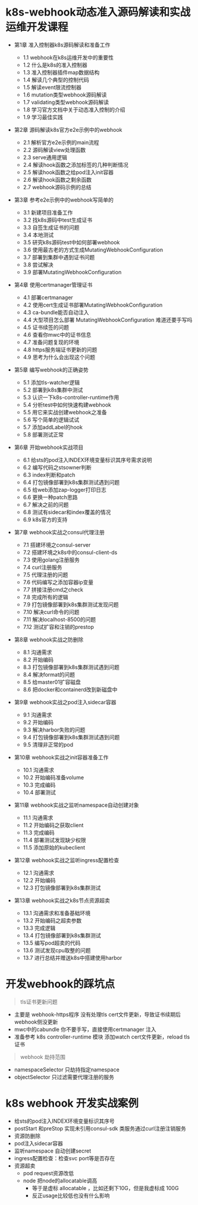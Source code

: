 
# k8s-webhook动态准入源码解读和实战运维开发课程

- 第1章 准入控制器k8s源码解读和准备工作
  - 1.1 webhook在k8s运维开发中的重要性
  - 1.2 什么是k8s的准入控制器
  - 1.3 准入控制器插件map数据结构
  - 1.4 解读几个典型的控制代码
  - 1.5 解读event限流控制器
  - 1.6 mutation类型webhook源码解读
  - 1.7 validating类型webhook源码解读
  - 1.8 学习官方文档中关于动态准入控制的介绍
  - 1.9 学习最佳实践

- 第2章 源码解读k8s官方e2e示例中的webhook
  - 2.1 解析官方e2e示例的main流程
  - 2.2 源码解读view处理函数
  - 2.3 serve通用逻辑
  - 2.4 解读hook函数之添加标签的几种判断情况
  - 2.5 解读hook函数之给pod注入init容器
  - 2.6 解读hook函数之剩余函数
  - 2.7 webhook源码示例的总结

- 第3章 参考e2e示例中的webhook写简单的
  - 3.1 新建项目准备工作
  - 3.2 找k8s源码中test生成证书
  - 3.3 自签生成证书的问题
  - 3.4 本地测试
  - 3.5 研究k8s源码test中如何部署webhook
  - 3.6 使用最古老的方式生成MutatingWebhookConfiguration
  - 3.7 部署到集群中遇到证书问题
  - 3.8 尝试解决
  - 3.9 部署MutatingWebhookConfiguration

- 第4章 使用certmanager管理证书
  - 4.1 部署certmanager
  - 4.2 使用cert生成证书部署MutatingWebhookConfiguration
  - 4.3 ca-bundle能否自动注入
  - 4.4 大型项目怎么部署 MutatingWebhookConfiguration 难道还要手写吗
  - 4.5 证书续签的问题
  - 4.6 查看你mwc中的证书信息
  - 4.7 准备问题复现的环境
  - 4.8 https服务端证书更新的问题
  - 4.9 思考为什么会出现这个问题

- 第5章 编写webhook的正确姿势
  - 5.1 添加tls-watcher逻辑
  - 5.2 部署到k8s集群中测试
  - 5.3 认识一下k8s-controller-runtime作用
  - 5.4 分析test中如何快速构建webhook
  - 5.5 用它来实战创建webhook之准备
  - 5.6 写个简单的逻辑试试
  - 5.7 添加addLabel的hook
  - 5.8 部署测试正常

- 第6章 开始webhook实战项目
  - 6.1 给sts的pod注入INDEX环境变量标识其序号需求说明
  - 6.2 编写代码之stsowner判断
  - 6.3 index判断和patch
  - 6.4 打包镜像部署到k8s集群测试遇到问题
  - 6.5 给web添加zap-logger打印日志
  - 6.6 更换一种patch思路
  - 6.7 解决之前的问题
  - 6.8 测试有sidecar和index覆盖的情况
  - 6.9 k8s官方的支持

- 第7章 webhook实战之consul代理注册
  - 7.1 搭建环境之consul-server 
  - 7.2 搭建环境之k8s中的consul-client-ds 
  - 7.3 使用golang注册服务
  - 7.4 curl注册服务
  - 7.5 代理注册的问题
  - 7.6 代码编写之添加容器ip变量
  - 7.7 拼接注册cmd之check
  - 7.8 完成所有的逻辑
  - 7.9 打包镜像部署到k8s集群测试发现问题
  - 7.10 解决curl命令的问题
  - 7.11 解决localhost-8500的问题
  - 7.12 测试扩容和注销的prestop

- 第8章 webhook实战之防删除
  - 8.1 沟通需求
  - 8.2 开始编码
  - 8.3 打包镜像部署到k8s集群测试遇到问题
  - 8.4 解决format的问题
  - 8.5 给master01扩容磁盘
  - 8.6 把docker和containerd改到新磁盘中

- 第9章 webhook实战之pod注入sidecar容器
  - 9.1 沟通需求
  - 9.2 开始编码
  - 9.3 解决harbor失败的问题
  - 9.4 打包镜像部署到k8s集群测试遇到问题
  - 9.5 清理非正常的pod

- 第10章 webhook实战之init容器准备工作
  - 10.1 沟通需求
  - 10.2 开始编码准备volume
  - 10.3 完成编码
  - 10.4 部署测试

- 第11章 webhook实战之监听namespace自动创建对象
  - 11.1 沟通需求
  - 11.2 开始编码之获取client
  - 11.3 完成编码
  - 11.4 部署测试发现缺少权限
  - 11.5 添加原始的kubeclient

- 第12章 webhook实战之监听ingress配置检查
  - 12.1 沟通需求
  - 12.2 开始编码
  - 12.3 打包镜像部署到k8s集群测试

- 第13章 webhook实战之k8s节点资源超卖
  - 13.1 沟通需求和准备基础环境
  - 13.2 开始编码之超卖参数
  - 13.3 完成逻辑
  - 13.4 打包镜像部署到k8s集群测试
  - 13.5 编写pod超卖的代码
  - 13.6 测试发现cpu取整的问题
  - 13.7 进行总结并赠送k8s中搭建使用harbor





# 开发webhook的踩坑点



> tls证书更新问题
- 主要是 webhook-https程序 没有处理tls cert文件更新，导致证书续期后webhook侧没更新
- mwc中的cabundle 你不要手写，直接使用certmanager 注入
- 准备参考 k8s controller-runtime 模块 添加watch cert文件更新，reload tls证书



> webhook 劫持范围
- namespaceSelector 只劫持指定namespace
- objectSelector 只过滤需要代理注册的服务


# k8s webhook 开发实战案例
- 给sts的pod注入INDEX环境变量标识其序号
- postStart 和preStop 实现未引用consul-sdk 类服务通过curl注册注销服务
- 资源防删除
- pod注入sidecar容器
- 监听namespace 自动创建secret
- ingress配置检查：检查svc port等是否存在
- 资源超卖
    - pod request资源改低
    - node 把node的allocatable调高
        - 等于是虚标 allocatable ，比如还剩下10G，但是我虚标成 100G
        - 反正usage比较低也没有什么影响




